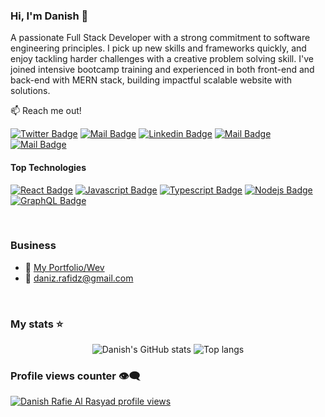 ### Hi, I'm Danish 👋

A passionate Full Stack Developer with a strong commitment to software engineering principles. I pick up new skills and frameworks quickly, and enjoy tackling harder challenges with a creative problem solving skill. I've joined intensive bootcamp training and experienced in both front-end and back-end with MERN stack, building impactful scalable website with solutions.

:mailbox: Reach me out!

[![Twitter Badge](https://img.shields.io/badge/-@Twitter-1ca0f1?style=flat&labelColor=1ca0f1&logo=twitter&logoColor=white&link=https://twitter.com/MaksymRudnyi)](https://twitter.com/DevDanzen) 
[![Mail Badge](https://img.shields.io/badge/-Youtube-e74c3c?style=flat&labelColor=e74c3c&logo=youtube&logoColor=white)]([https://youtube.com/@MaksymRudnyi?si=rYeYSkEaREqugOCt](https://www.youtube.com/@DevDanzen))
[![Linkedin Badge](https://img.shields.io/badge/-Linkedin-0e76a8?style=flat&labelColor=0e76a8&logo=linkedin&logoColor=white)](https://www.linkedin.com/in/https://www.linkedin.com/in/danish-rafie-al-rasyad//) 
[![Mail Badge](https://img.shields.io/badge/-@Instagram-e84393?style=flat&labelColor=e84393&logo=instagram&logoColor=white)](https://www.instagram.com/devdanzen/) 
[![Mail Badge](https://img.shields.io/badge/-Email-c0392b?style=flat&labelColor=c0392b&logo=gmail&logoColor=white)](mailto:daniz.rafidz@gmail.com)

#### Top Technologies

[![React Badge](https://img.shields.io/badge/-React-61DBFB?style=for-the-badge&labelColor=black&logo=react&logoColor=61DBFB)](#) [![Javascript Badge](https://img.shields.io/badge/-Javascript-F0DB4F?style=for-the-badge&labelColor=black&logo=javascript&logoColor=F0DB4F)](#) [![Typescript Badge](https://img.shields.io/badge/-Typescript-007acc?style=for-the-badge&labelColor=black&logo=typescript&logoColor=007acc)](#) [![Nodejs Badge](https://img.shields.io/badge/-Nodejs-3C873A?style=for-the-badge&labelColor=black&logo=node.js&logoColor=3C873A)](#) [![GraphQL Badge](https://img.shields.io/badge/-GraphQl-e535ab?style=for-the-badge&labelColor=black&logo=node.js&logoColor=e535ab)](#)

<br/>

### Business
- :paperclip: [My Portfolio/Wev](https://devdanzen.vercel.app/)
- :email: daniz.rafidz@gmail.com

<br/>

### My stats ⭐

<div align="center">
<img alt="Danish's GitHub stats" src="https://github-readme-stats.vercel.app/api?username=devdanzen&show_icons=true&theme=transparent"/>
<img alt="Top langs" src="https://github-readme-stats.vercel.app/api/top-langs/?username=devdanzen&layout=compact&&langs_count=8"/>
</div>

### Profile views counter 👁️‍🗨️
[![Danish Rafie Al Rasyad profile views](https://u8views.com/api/v1/github/profiles/7869344/views/day-week-month-total-count.svg)](https://u8views.com/github/devdanzen)


[reactplaylist]:https://youtube.com/playlist?list=PLlYbsPJVZjBygXalKUVKkvFyHQ1NifIiW&si=pj2Rfx3ztZjb_c1P
[graphqllist]: https://youtube.com/playlist?list=PLlYbsPJVZjByzzOLWl2n15n0uQ7m8loEh&si=0NXO3LQENlDOOqdK
